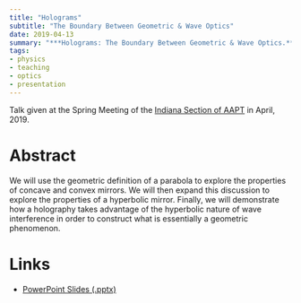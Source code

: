```yaml
---
title: "Holograms"
subtitle: "The Boundary Between Geometric & Wave Optics"
date: 2019-04-13
summary: "***Holograms: The Boundary Between Geometric & Wave Optics.*** We will use the geometric definitions of conic sections to explore the properties of concave, convex, and hyperbolic mirrors and then use this to demonstrate how holography takes advantage of wave interference in order to construct what is essentially a geometric phenomenon."
tags:
- physics
- teaching
- optics
- presentation
---
```


Talk given at the Spring Meeting of the [Indiana Section of AAPT](http://www.inaapt.org/) in April, 2019.

# Abstract

We will use the geometric definition of a parabola to explore the properties of concave and convex mirrors. We will then expand this discussion to explore the properties of a hyperbolic mirror. Finally, we will demonstrate how a holography takes advantage of the hyperbolic nature of wave interference in order to construct what is essentially a geometric phenomenon.


# Links

 * [PowerPoint Slides (.pptx)](holograms.pptx)